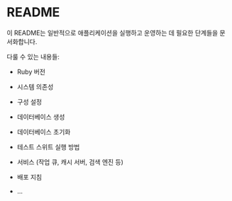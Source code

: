 # README

이 README는 일반적으로 애플리케이션을 실행하고 운영하는 데 필요한 단계들을 문서화합니다.

다룰 수 있는 내용들:

* Ruby 버전

* 시스템 의존성

* 구성 설정

* 데이터베이스 생성

* 데이터베이스 초기화

* 테스트 스위트 실행 방법

* 서비스 (작업 큐, 캐시 서버, 검색 엔진 등)

* 배포 지침

* ...